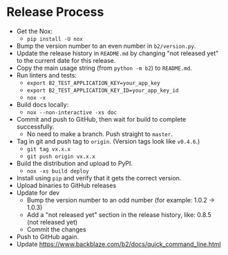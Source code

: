 # Release Process

- Get the Nox:
  - `pip install -U nox`
- Bump the version number to an even number in `b2/version.py`.
- Update the release history in `README.md` by changing "not released yet" to the current date for this release.
- Copy the main usage string (from `python -m b2`) to `README.md`.
- Run linters and tests:
  - `export B2_TEST_APPLICATION_KEY=your_app_key`
  - `export B2_TEST_APPLICATION_KEY_ID=your_app_key_id`
  - `nox -x`
- Build docs locally:
  - `nox --non-interactive -xs doc`
- Commit and push to GitHub, then wait for build to complete successfully.
  - No need to make a branch. Push straight to `master`.
- Tag in git and push tag to `origin`.  (Version tags look like `v0.4.6`.)
    - `git tag vx.x.x`
    - `git push origin vx.x.x`
- Build the distribution and upload to PyPI.
  - `nox -xs build deploy`
- Install using `pip` and verify that it gets the correct version.
- Upload binaries to GitHub releases
- Update for dev
  - Bump the version number to an odd number (for example: 1.0.2 -> 1.0.3)
  - Add a "not released yet" section in the release history, like: 0.8.5 (not released yet)
  - Commit the changes
- Push to GitHub again.
- Update https://www.backblaze.com/b2/docs/quick_command_line.html
